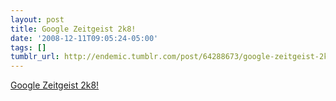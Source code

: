 ```yaml
---
layout: post
title: Google Zeitgeist 2k8!
date: '2008-12-11T09:05:24-05:00'
tags: []
tumblr_url: http://endemic.tumblr.com/post/64288673/google-zeitgeist-2k8
---
```

[Google Zeitgeist 2k8!](http://www.google.com/intl/en/press/zeitgeist2008/index.html)  
